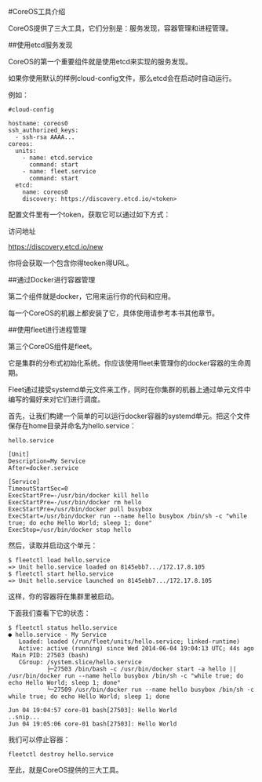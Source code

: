 #CoreOS工具介绍

CoreOS提供了三大工具，它们分别是：服务发现，容器管理和进程管理。

##使用etcd服务发现

CoreOS的第一个重要组件就是使用etcd来实现的服务发现。

如果你使用默认的样例cloud-config文件，那么etcd会在启动时自动运行。

例如：

```
#cloud-config

hostname: coreos0
ssh_authorized_keys:
  - ssh-rsa AAAA...
coreos:
  units:
    - name: etcd.service
      command: start
    - name: fleet.service
      command: start
  etcd:
    name: coreos0
    discovery: https://discovery.etcd.io/<token>
```

配置文件里有一个token，获取它可以通过如下方式：

访问地址

https://discovery.etcd.io/new

你将会获取一个包含你得teoken得URL。

##通过Docker进行容器管理

第二个组件就是docker，它用来运行你的代码和应用。

每一个CoreOS的机器上都安装了它，具体使用请参考本书其他章节。

##使用fleet进行进程管理

第三个CoreOS组件是fleet。

它是集群的分布式初始化系统。你应该使用fleet来管理你的docker容器的生命周期。

Fleet通过接受systemd单元文件来工作，同时在你集群的机器上通过单元文件中编写的偏好来对它们进行调度。

首先，让我们构建一个简单的可以运行docker容器的systemd单元。把这个文件保存在home目录并命名为hello.service：

```
hello.service

[Unit]
Description=My Service
After=docker.service

[Service]
TimeoutStartSec=0
ExecStartPre=-/usr/bin/docker kill hello
ExecStartPre=-/usr/bin/docker rm hello
ExecStartPre=/usr/bin/docker pull busybox
ExecStart=/usr/bin/docker run --name hello busybox /bin/sh -c "while true; do echo Hello World; sleep 1; done"
ExecStop=/usr/bin/docker stop hello
```

然后，读取并启动这个单元：

```
$ fleetctl load hello.service
=> Unit hello.service loaded on 8145ebb7.../172.17.8.105
$ fleetctl start hello.service
=> Unit hello.service launched on 8145ebb7.../172.17.8.105
```

这样，你的容器将在集群里被启动。

下面我们查看下它的状态：

```
$ fleetctl status hello.service
● hello.service - My Service
   Loaded: loaded (/run/fleet/units/hello.service; linked-runtime)
   Active: active (running) since Wed 2014-06-04 19:04:13 UTC; 44s ago
 Main PID: 27503 (bash)
   CGroup: /system.slice/hello.service
           ├─27503 /bin/bash -c /usr/bin/docker start -a hello || /usr/bin/docker run --name hello busybox /bin/sh -c "while true; do echo Hello World; sleep 1; done"
           └─27509 /usr/bin/docker run --name hello busybox /bin/sh -c while true; do echo Hello World; sleep 1; done

Jun 04 19:04:57 core-01 bash[27503]: Hello World
..snip...
Jun 04 19:05:06 core-01 bash[27503]: Hello World
```

我们可以停止容器：

```
fleetctl destroy hello.service
```

至此，就是CoreOS提供的三大工具。
